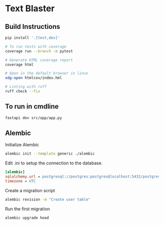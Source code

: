 # Text Blaster

## Build Instructions

```bash
pip install '.[test,dev]'

# To run tests with coverage
coverage run --branch -m pytest

# Generate HTML coverage report
coverage html

# Open in the default browser in linux
xdg-open htmlcov/index.hml

# Linting with ruff
ruff check --fix
```

## To run in cmdline

```bash
fastapi dev src/app/app.py
```

## Alembic

Initialize Alembic

```bash
alembic init --template generic ./alembic
```

Edit .ini to setup the connection to the database.

```ini
[alembic]
sqlalchemy.url = postgresql://postgres:postgres@localhost:5432/postgres
timezone = UTC
```

Create a migration script

```bash
alembic revision -m "Create user table"
```

Run the first migration

```bash
alembic upgrade head
```
